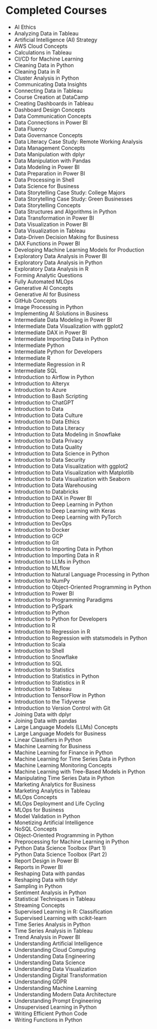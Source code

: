 
# Completed Courses

- AI Ethics
- Analyzing Data in Tableau
- Artificial Intelligence (AI) Strategy
- AWS Cloud Concepts
- Calculations in Tableau
- CI/CD for Machine Learning
- Cleaning Data in Python
- Cleaning Data in R
- Cluster Analysis in Python
- Communicating Data Insights
- Connecting Data in Tableau
- Course Creation at DataCamp
- Creating Dashboards in Tableau
- Dashboard Design Concepts
- Data Communication Concepts
- Data Connections in Power BI
- Data Fluency
- Data Governance Concepts
- Data Literacy Case Study: Remote Working Analysis
- Data Management Concepts
- Data Manipulation with dplyr
- Data Manipulation with Pandas
- Data Modeling in Power BI
- Data Preparation in Power BI
- Data Processing in Shell
- Data Science for Business
- Data Storytelling Case Study: College Majors
- Data Storytelling Case Study: Green Businesses
- Data Storytelling Concepts
- Data Structures and Algorithms in Python
- Data Transformation in Power BI
- Data Visualization in Power BI
- Data Visualization in Tableau
- Data-Driven Decision Making for Business
- DAX Functions in Power BI
- Developing Machine Learning Models for Production
- Exploratory Data Analysis in Power BI
- Exploratory Data Analysis in Python
- Exploratory Data Analysis in R
- Forming Analytic Questions
- Fully Automated MLOps
- Generative AI Concepts
- Generative AI for Business
- GitHub Concepts
- Image Processing in Python
- Implementing AI Solutions in Business
- Intermediate Data Modeling in Power BI
- Intermediate Data Visualization with ggplot2
- Intermediate DAX in Power BI
- Intermediate Importing Data in Python
- Intermediate Python
- Intermediate Python for Developers
- Intermediate R
- Intermediate Regression in R
- Intermediate SQL
- Introduction to Airflow in Python
- Introduction to Alteryx
- Introduction to Azure
- Introduction to Bash Scripting
- Introduction to ChatGPT
- Introduction to Data
- Introduction to Data Culture
- Introduction to Data Ethics
- Introduction to Data Literacy
- Introduction to Data Modeling in Snowflake
- Introduction to Data Privacy
- Introduction to Data Quality
- Introduction to Data Science in Python
- Introduction to Data Security
- Introduction to Data Visualization with ggplot2
- Introduction to Data Visualization with Matplotlib
- Introduction to Data Visualization with Seaborn
- Introduction to Data Warehousing
- Introduction to Databricks
- Introduction to DAX in Power BI
- Introduction to Deep Learning in Python
- Introduction to Deep Learning with Keras
- Introduction to Deep Learning with PyTorch
- Introduction to DevOps
- Introduction to Docker
- Introduction to GCP
- Introduction to Git
- Introduction to Importing Data in Python
- Introduction to Importing Data in R
- Introduction to LLMs in Python
- Introduction to MLflow
- Introduction to Natural Language Processing in Python
- Introduction to NumPy
- Introduction to Object-Oriented Programming in Python
- Introduction to Power BI
- Introduction to Programming Paradigms
- Introduction to PySpark
- Introduction to Python
- Introduction to Python for Developers
- Introduction to R
- Introduction to Regression in R
- Introduction to Regression with statsmodels in Python
- Introduction to Scala
- Introduction to Shell
- Introduction to Snowflake
- Introduction to SQL
- Introduction to Statistics
- Introduction to Statistics in Python
- Introduction to Statistics in R
- Introduction to Tableau
- Introduction to TensorFlow in Python
- Introduction to the Tidyverse
- Introduction to Version Control with Git
- Joining Data with dplyr
- Joining Data with pandas
- Large Language Models (LLMs) Concepts
- Large Language Models for Business
- Linear Classifiers in Python
- Machine Learning for Business
- Machine Learning for Finance in Python
- Machine Learning for Time Series Data in Python
- Machine Learning Monitoring Concepts
- Machine Learning with Tree-Based Models in Python
- Manipulating Time Series Data in Python
- Marketing Analytics for Business
- Marketing Analytics in Tableau
- MLOps Concepts
- MLOps Deployment and Life Cycling
- MLOps for Business
- Model Validation in Python
- Monetizing Artificial Intelligence
- NoSQL Concepts
- Object-Oriented Programming in Python
- Preprocessing for Machine Learning in Python
- Python Data Science Toolbox (Part 1)
- Python Data Science Toolbox (Part 2)
- Report Design in Power BI
- Reports in Power BI
- Reshaping Data with pandas
- Reshaping Data with tidyr
- Sampling in Python
- Sentiment Analysis in Python
- Statistical Techniques in Tableau
- Streaming Concepts
- Supervised Learning in R: Classification
- Supervised Learning with scikit-learn
- Time Series Analysis in Python
- Time Series Analysis in Tableau
- Trend Analysis in Power BI
- Understanding Artificial Intelligence
- Understanding Cloud Computing
- Understanding Data Engineering
- Understanding Data Science
- Understanding Data Visualization
- Understanding Digital Transformation
- Understanding GDPR
- Understanding Machine Learning
- Understanding Modern Data Architecture
- Understanding Prompt Engineering
- Unsupervised Learning in Python
- Writing Efficient Python Code
- Writing Functions in Python
